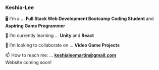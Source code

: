 ### Keshia-Lee

:desktop_computer: I'm a ...
<b> Full Stack Web Development Bootcamp Coding Student </b> and <b> Aspiring Game Programmer </b>

🌱 I’m currently learning ...
<b>Unity </b>and <b>
React</b>

👯 I’m looking to collaborate on ...
<b>Video Game Projects</b>

📫 How to reach me: ...
<b>keshialeemartin@gmail.com</b>
<br> Website coming soon!


<!--
**eeleelksm/eeleelksm** is a ✨ _special_ ✨ repository because its `README.md` (this file) appears on your GitHub profile.
